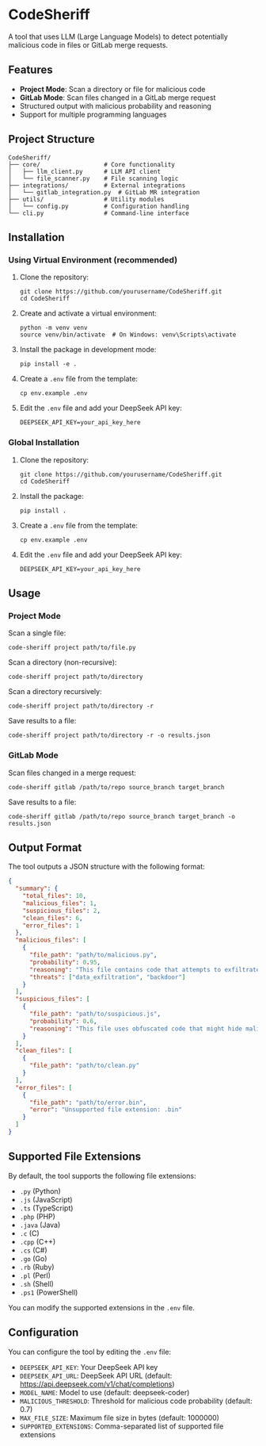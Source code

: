 # CodeSheriff

A tool that uses LLM (Large Language Models) to detect potentially malicious code in files or GitLab merge requests.

## Features

- **Project Mode**: Scan a directory or file for malicious code
- **GitLab Mode**: Scan files changed in a GitLab merge request
- Structured output with malicious probability and reasoning
- Support for multiple programming languages

## Project Structure

```
CodeSheriff/
├── core/                  # Core functionality
│   ├── llm_client.py      # LLM API client
│   └── file_scanner.py    # File scanning logic
├── integrations/          # External integrations
│   └── gitlab_integration.py  # GitLab MR integration
├── utils/                 # Utility modules
│   └── config.py          # Configuration handling
└── cli.py                 # Command-line interface
```

## Installation

### Using Virtual Environment (recommended)

1. Clone the repository:
   ```
   git clone https://github.com/yourusername/CodeSheriff.git
   cd CodeSheriff
   ```

2. Create and activate a virtual environment:
   ```
   python -m venv venv
   source venv/bin/activate  # On Windows: venv\Scripts\activate
   ```

3. Install the package in development mode:
   ```
   pip install -e .
   ```

4. Create a `.env` file from the template:
   ```
   cp env.example .env
   ```

5. Edit the `.env` file and add your DeepSeek API key:
   ```
   DEEPSEEK_API_KEY=your_api_key_here
   ```

### Global Installation

1. Clone the repository:
   ```
   git clone https://github.com/yourusername/CodeSheriff.git
   cd CodeSheriff
   ```

2. Install the package:
   ```
   pip install .
   ```

3. Create a `.env` file from the template:
   ```
   cp env.example .env
   ```

4. Edit the `.env` file and add your DeepSeek API key:
   ```
   DEEPSEEK_API_KEY=your_api_key_here
   ```

## Usage

### Project Mode

Scan a single file:
```
code-sheriff project path/to/file.py
```

Scan a directory (non-recursive):
```
code-sheriff project path/to/directory
```

Scan a directory recursively:
```
code-sheriff project path/to/directory -r
```

Save results to a file:
```
code-sheriff project path/to/directory -r -o results.json
```

### GitLab Mode

Scan files changed in a merge request:
```
code-sheriff gitlab /path/to/repo source_branch target_branch
```

Save results to a file:
```
code-sheriff gitlab /path/to/repo source_branch target_branch -o results.json
```

## Output Format

The tool outputs a JSON structure with the following format:

```json
{
  "summary": {
    "total_files": 10,
    "malicious_files": 1,
    "suspicious_files": 2,
    "clean_files": 6,
    "error_files": 1
  },
  "malicious_files": [
    {
      "file_path": "path/to/malicious.py",
      "probability": 0.95,
      "reasoning": "This file contains code that attempts to exfiltrate sensitive data...",
      "threats": ["data_exfiltration", "backdoor"]
    }
  ],
  "suspicious_files": [
    {
      "file_path": "path/to/suspicious.js",
      "probability": 0.6,
      "reasoning": "This file uses obfuscated code that might hide malicious intent..."
    }
  ],
  "clean_files": [
    {
      "file_path": "path/to/clean.py"
    }
  ],
  "error_files": [
    {
      "file_path": "path/to/error.bin",
      "error": "Unsupported file extension: .bin"
    }
  ]
}
```

## Supported File Extensions

By default, the tool supports the following file extensions:
- `.py` (Python)
- `.js` (JavaScript)
- `.ts` (TypeScript)
- `.php` (PHP)
- `.java` (Java)
- `.c` (C)
- `.cpp` (C++)
- `.cs` (C#)
- `.go` (Go)
- `.rb` (Ruby)
- `.pl` (Perl)
- `.sh` (Shell)
- `.ps1` (PowerShell)

You can modify the supported extensions in the `.env` file.

## Configuration

You can configure the tool by editing the `.env` file:

- `DEEPSEEK_API_KEY`: Your DeepSeek API key
- `DEEPSEEK_API_URL`: DeepSeek API URL (default: https://api.deepseek.com/v1/chat/completions)
- `MODEL_NAME`: Model to use (default: deepseek-coder)
- `MALICIOUS_THRESHOLD`: Threshold for malicious code probability (default: 0.7)
- `MAX_FILE_SIZE`: Maximum file size in bytes (default: 1000000)
- `SUPPORTED_EXTENSIONS`: Comma-separated list of supported file extensions 